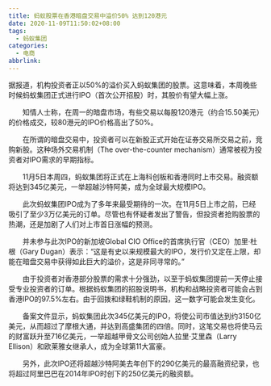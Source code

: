 ```yaml
---
title: 蚂蚁股票在香港暗盘交易中溢价50% 达到120港元
date: 2020-11-09T11:50:02+08:00
tags:
  - 蚂蚁集团
categories:
  - 电商
abbrlink:
---
```


据报道，机构投资者正以50%的溢价买入蚂蚁集团的股票。这意味着，本周晚些时候蚂蚁集团正式进行IPO（首次公开招股）时，其股价有望大幅上涨。

　　知情人士称，在周一的暗盘市场，有些交易以每股120港元（约合15.50美元）的价格成交，较80港元的IPO价格高出了50%。

　　在所谓的暗盘交易中，投资者可以在新股正式开始在证券交易所交易之前，竞购新股。这种场外交易机制（The over-the-counter mechanism）通常被视为投资者对IPO需求的早期指标。

　　11月5日本周四，蚂蚁集团将正式在上海科创板和香港同时上市交易。融资额将达到345亿美元，一举超越沙特阿美，成为全球最大规模IPO。

　　此次蚂蚁集团IPO成为了多年来最受期待的一次。在11月5日上市之前，已经吸引了至少3万亿美元的订单。尽管也有怀疑者发出了警告，但投资者抢购股票的热潮，还是加剧了人们对上市首日涨幅的预测。

　　并未参与此次IPO的新加坡Global CIO Office的首席执行官（CEO）加里·杜根（Gary Dugan）表示：“这是有史以来规模最大的IPO，发行价又定在上限，却能在暗盘交易中获得如此巨大的溢价，这是非同寻常的。”

　　由于投资者对香港部分股票的需求十分强劲，以至于蚂蚁集团提前一天停止接受专业投资者的订单。根据蚂蚁集团的招股说明书，机构和战略投资者可能会占到香港IPO的97.5%左右。由于回拨和绿鞋机制的原因，这一数字可能会发生变化。

　　备案文件显示，蚂蚁集团此次345亿美元的IPO，将使公司市值达到约3150亿美元，从而超过了摩根大通，并达到高盛集团的四倍。同时，这笔交易也将使马云的财富跃升至716亿美元，一举超越甲骨文公司创始人拉里·艾里森（Larry Ellison）和欧莱雅女继承人，成为全球第11大富豪。

　　另外，此次IPO还将超越沙特阿美去年创下的290亿美元的最高融资纪录，也将超过阿里巴巴在2014年IPO时创下的250亿美元的融资额。